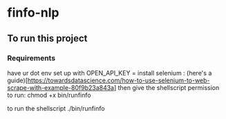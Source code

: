 # finfo-nlp

## To run this project

### Requirements 
have ur  dot env set up with OPEN_API_KEY = <your key>
install selenium : (here's a guide)[https://towardsdatascience.com/how-to-use-selenium-to-web-scrape-with-example-80f9b23a843a]
then give the shellscript permission to run:
chmod +x bin/runfinfo

to run the shellscript 
./bin/runfinfo
  

  
